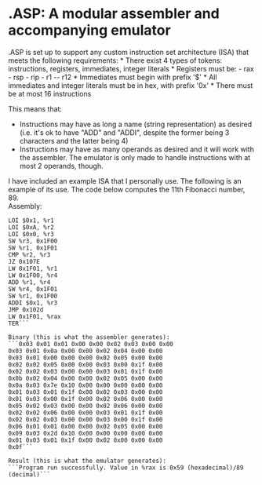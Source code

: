 
<h1>.ASP: A modular assembler and accompanying emulator</h1>
.ASP is set up to support any custom instruction set architecture (ISA) that meets the following requirements:
 * There exist 4 types of tokens: instructions, registers, immediates, integer literals
 * Registers must be:
   - rax
   - rsp
   - rip
   - r1 -- r12
 * Immediates must begin with prefix '$'
 * All immediates and integer literals must be in hex, with prefix '0x'
 * There must be at most 16 instructions

This means that:
 * Instructions may have as long a name (string representation) as desired (i.e. it's ok to have "ADD" and "ADDI", despite the former being 3 characters and the latter being 4)
 * Instructions may have as many operands as desired and it will work with the assembler. The emulator is only made to handle instructions with at most 2 operands, though.

I have included an example ISA that I personally use. The following is an example of its use. The code below computes the 11th Fibonacci number, 89.
<br>
Assembly:
```>start
LOI $0x1, %r1
LOI $0xA, %r2
LOI $0x0, %r3
SW %r3, 0x1F00
SW %r1, 0x1F01
CMP %r2, %r3
JZ 0x107E
LW 0x1F01, %r1
LW 0x1F00, %r4
ADD %r1, %r4
SW %r4, 0x1F01
SW %r1, 0x1F00
ADDI $0x1, %r3
JMP 0x102d
LW 0x1F01, %rax
TER```

Binary (this is what the assembler generates):
```0x03 0x01 0x01 0x00 0x00 0x02 0x03 0x00 0x00
0x03 0x01 0x0a 0x00 0x00 0x02 0x04 0x00 0x00
0x03 0x01 0x00 0x00 0x00 0x02 0x05 0x00 0x00
0x02 0x02 0x05 0x00 0x00 0x03 0x00 0x1f 0x00
0x02 0x02 0x03 0x00 0x00 0x03 0x01 0x1f 0x00
0x0b 0x02 0x04 0x00 0x00 0x02 0x05 0x00 0x00
0x0a 0x03 0x7e 0x10 0x00 0x00 0x00 0x00 0x00
0x01 0x03 0x01 0x1f 0x00 0x02 0x03 0x00 0x00
0x01 0x03 0x00 0x1f 0x00 0x02 0x06 0x00 0x00
0x05 0x02 0x03 0x00 0x00 0x02 0x06 0x00 0x00
0x02 0x02 0x06 0x00 0x00 0x03 0x01 0x1f 0x00
0x02 0x02 0x03 0x00 0x00 0x03 0x00 0x1f 0x00
0x06 0x01 0x01 0x00 0x00 0x02 0x05 0x00 0x00
0x09 0x03 0x2d 0x10 0x00 0x00 0x00 0x00 0x00
0x01 0x03 0x01 0x1f 0x00 0x02 0x00 0x00 0x00
0x0f```

Result (this is what the emulator generates):
```Program run successfully. Value in %rax is 0x59 (hexadecimal)/89 (decimal)```